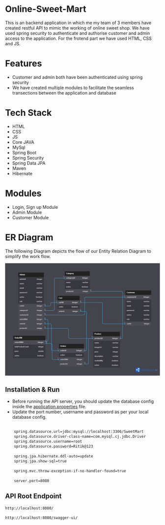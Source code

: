# Online-Sweet-Mart
 
This is an backend application in which me my team of 3 members have created restful API to mimic the working of online sweet shop. We have used spring security to authenticate and authorise customer and admin access to the application. For the frotend part we have used HTML, CSS and JS.


# Features

* Customer and admin both have been authenticated using spring security
* We have created multiple modules to facilitate the seamless transections between the application and database


# Tech Stack
- HTML
- CSS
- JS
- Core JAVA
- MySql
- Spring Boot
- Spring Security
- Spring Data JPA
- Maven
- Hibernate

# Modules
- Login, Sign up Module
- Admin Module
- Customer Module

# ER Diagram
The following Diagram depicts the flow of our Entity Relation Diagram to simplify the work flow.

<img src='./ER_Diagram/Sweet_Mart_ER_Diagram.png'/>

## Installation & Run

* Before running the API server, you should update the database config inside the [application.properties](https://github.com/sakshamverma72/guided-aftermath-7976/blob/main/Online%20Sweet%20Mart/backend/src/main/resources/application.properties) file. 
* Update the port number, username and password as per your local database config.

```
    
    spring.datasource.url=jdbc:mysql://localhost:3306/SweetMart
    spring.datasource.driver-class-name=com.mysql.cj.jdbc.Driver
    spring.datasource.username=root
    spring.datasource.password=Ritik@123

    spring.jpa.hibernate.ddl-auto=update
    spring.jpa.show-sql=true

    spring.mvc.throw-exception-if-no-handler-found=true

    server.port=8080    

```
    
## API Root Endpoint

`http://localhost:8080/`

`http://localhost:8080/swagger-ui/`
